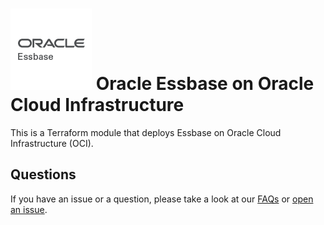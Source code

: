 # ![Essbase Logo](./images/oracle-Essbase.png) Oracle Essbase on Oracle Cloud Infrastructure



This is a Terraform module that deploys Essbase on Oracle Cloud Infrastructure (OCI).


## Questions

If you have an issue or a question, please take a look at our [FAQs](./FAQs.md) or [open an issue](https://github.com/oracle-quickstart/oci-essbase/issues/new).

[oci]: https://cloud.oracle.com/en_US/cloud-infrastructure
[orm]: https://docs.cloud.oracle.com/iaas/Content/ResourceManager/Concepts/resourcemanager.htm
[tf]: https://www.terraform.io

